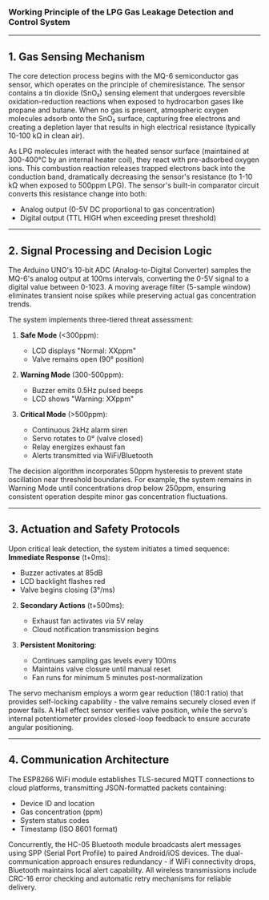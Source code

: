 ### **Working Principle of the LPG Gas Leakage Detection and Control System**

---

## **1. Gas Sensing Mechanism**
The core detection process begins with the MQ-6 semiconductor gas sensor, which operates on the principle of chemiresistance. The sensor contains a tin dioxide (SnO₂) sensing element that undergoes reversible oxidation-reduction reactions when exposed to hydrocarbon gases like propane and butane. When no gas is present, atmospheric oxygen molecules adsorb onto the SnO₂ surface, capturing free electrons and creating a depletion layer that results in high electrical resistance (typically 10-100 kΩ in clean air).

As LPG molecules interact with the heated sensor surface (maintained at 300-400°C by an internal heater coil), they react with pre-adsorbed oxygen ions. This combustion reaction releases trapped electrons back into the conduction band, dramatically decreasing the sensor's resistance (to 1-10 kΩ when exposed to 500ppm LPG). The sensor's built-in comparator circuit converts this resistance change into both:
- Analog output (0-5V DC proportional to gas concentration)
- Digital output (TTL HIGH when exceeding preset threshold)

---

## **2. Signal Processing and Decision Logic**
The Arduino UNO's 10-bit ADC (Analog-to-Digital Converter) samples the MQ-6's analog output at 100ms intervals, converting the 0-5V signal to a digital value between 0-1023. A moving average filter (5-sample window) eliminates transient noise spikes while preserving actual gas concentration trends.

The system implements three-tiered threat assessment:
1. **Safe Mode** (<300ppm): 
   - LCD displays "Normal: XXppm"
   - Valve remains open (90° position)

2. **Warning Mode** (300-500ppm):
   - Buzzer emits 0.5Hz pulsed beeps
   - LCD shows "Warning: XXppm"

3. **Critical Mode** (>500ppm):
   - Continuous 2kHz alarm siren
   - Servo rotates to 0° (valve closed)
   - Relay energizes exhaust fan
   - Alerts transmitted via WiFi/Bluetooth

The decision algorithm incorporates 50ppm hysteresis to prevent state oscillation near threshold boundaries. For example, the system remains in Warning Mode until concentrations drop below 250ppm, ensuring consistent operation despite minor gas concentration fluctuations.

---

## **3. Actuation and Safety Protocols**
Upon critical leak detection, the system initiates a timed sequence:
   **Immediate Response** (t+0ms):
   - Buzzer activates at 85dB
   - LCD backlight flashes red
   - Valve begins closing (3°/ms)

2. **Secondary Actions** (t+500ms):
   - Exhaust fan activates via 5V relay
   - Cloud notification transmission begins

3. **Persistent Monitoring**:
   - Continues sampling gas levels every 100ms
   - Maintains valve closure until manual reset
   - Fan runs for minimum 5 minutes post-normalization

The servo mechanism employs a worm gear reduction (180:1 ratio) that provides self-locking capability - the valve remains securely closed even if power fails. A Hall effect sensor verifies valve position, while the servo's internal potentiometer provides closed-loop feedback to ensure accurate angular positioning.

---

## **4. Communication Architecture**
The ESP8266 WiFi module establishes TLS-secured MQTT connections to cloud platforms, transmitting JSON-formatted packets containing:
- Device ID and location
- Gas concentration (ppm)
- System status codes
- Timestamp (ISO 8601 format)

Concurrently, the HC-05 Bluetooth module broadcasts alert messages using SPP (Serial Port Profile) to paired Android/iOS devices. The dual-communication approach ensures redundancy - if WiFi connectivity drops, Bluetooth maintains local alert capability. All wireless transmissions include CRC-16 error checking and automatic retry mechanisms for reliable delivery.

